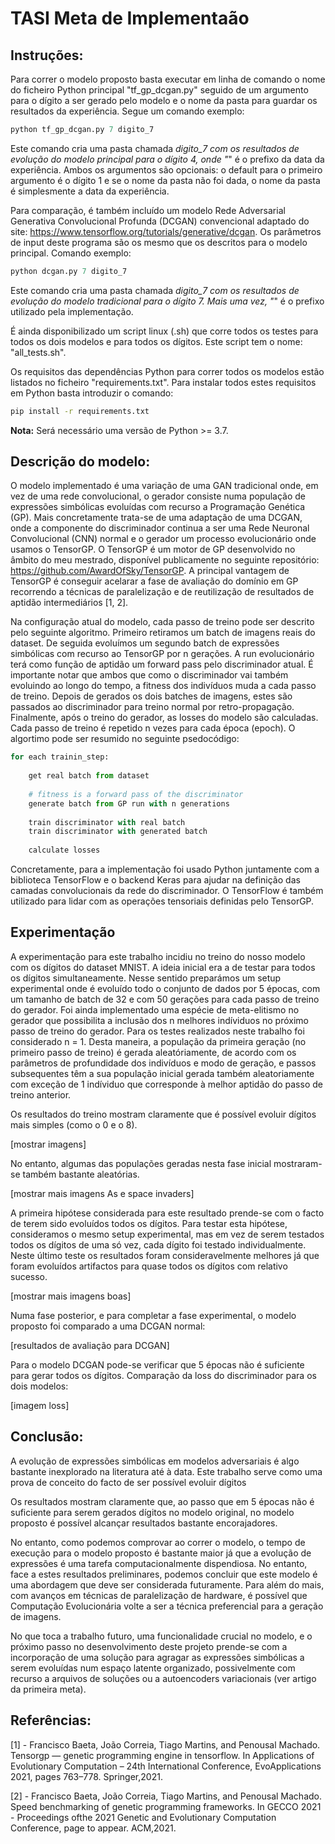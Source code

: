 # TASI Meta de Implementaão
 
## Instruções:

Para correr o modelo proposto basta executar em linha de comando o nome do ficheiro Python principal "tf_gp_dcgan.py" seguido de um argumento para o dígito
a ser gerado pelo modelo e o nome da pasta para guardar os resultados da experiência.
Segue um comando exemplo:

```python
python tf_gp_dcgan.py 7 digito_7
```

Este comando cria uma pasta chamada *digito_7 com os resultados de evolução do modelo principal para o dígito 4, onde "*" é o prefixo da data da experiência. 
Ambos os argumentos são opcionais: o default para o primeiro argumento é o dígito 1 e se o nome da pasta não foi dada, o nome da pasta é simplesmente a data da experiência.

Para comparação, é também incluído um modelo Rede Adversarial Generativa Convolucional Profunda (DCGAN) convencional adaptado do site: https://www.tensorflow.org/tutorials/generative/dcgan.
Os parâmetros de input deste programa são os mesmo que os descritos para o modelo principal.
Comando exemplo:


```python
python dcgan.py 7 digito_7
```

Este comando cria uma pasta chamada *digito_7 com os resultados de evolução do modelo tradicional para o dígito 7.
Mais uma vez, "*" é o prefixo utilizado pela implementação.

É ainda disponibilizado um script linux (.sh) que corre todos os testes para todos os dois modelos e para todos os dígitos.
Este script tem o nome: "all_tests.sh".

Os requisitos das dependências Python para correr todos os modelos estão listados no ficheiro "requirements.txt".
Para instalar todos estes requisitos em Python basta introduzir o comando:

```bash
pip install -r requirements.txt
```

**Nota:** Será necessário uma versão de Python >= 3.7.


## Descrição do modelo:


O modelo implementado é uma variação de uma GAN tradicional onde, em vez de uma rede convolucional, o gerador consiste numa população de expressões simbólicas evoluídas com recurso a Programação Genética (GP).
Mais concretamente trata-se de uma adaptação de uma DCGAN, onde a componente do discriminador continua a ser uma Rede Neuronal Convolucional (CNN) normal e o gerador um processo evolucionário onde usamos o TensorGP.
O TensorGP é um motor de GP desenvolvido no âmbito do meu mestrado, disponível publicamente no seguinte repositório: https://github.com/AwardOfSky/TensorGP.
A principal vantagem de TensorGP é conseguir acelarar a fase de avaliação do domínio em GP recorrendo a técnicas de paralelização e de reutilização de resultados de aptidão intermediários [1, 2].

Na configuração atual do modelo, cada passo de treino pode ser descrito pelo seguinte algoritmo.
Primeiro retiramos um batch de imagens reais do dataset. De seguida evoluímos um segundo batch de expressões simbólicas com recurso ao TensorGP por n gerações.
A run evolucionário terá como função de aptidão um forward pass pelo discriminador atual. É importante notar que ambos que como o discriminador vai também evoluindo ao longo do tempo,
a fitness dos indivíduos muda a cada passo de treino.
Depois de gerados os dois batches de imagens, estes são passados ao discriminador para treino normal por retro-propagação.
Finalmente, após o treino do gerador, as losses do modelo são calculadas.
Cada passo de treino é repetido n vezes para cada época (epoch).
O algortimo pode ser resumido no seguinte psedocódigo:


```python
for each trainin_step:
	
	get real batch from dataset
	
	# fitness is a forward pass of the discriminator
	generate batch from GP run with n generations
	
	train discriminator with real batch
	train discriminator with generated batch
	
	calculate losses
```


Concretamente, para a implementação foi usado Python juntamente com a biblioteca TensorFlow e o backend Keras para ajudar na definição das camadas convolucionais da rede do discriminador.
O TensorFlow é também utilizado para lidar com as operações tensoriais definidas pelo TensorGP.


## Experimentação

A experimentação para este trabalho incidiu no treino do nosso modelo com os dígitos do dataset MNIST.
A ideia inicial era a de testar para todos os dígitos simultaneamente. Nesse sentido preparámos um setup experimental onde é evoluído todo o conjunto de dados por 5 épocas,
com um tamanho de batch de 32 e com 50 gerações para cada passo de treino do gerador.
Foi ainda implementado uma espécie de meta-elitismo no gerador que possibilita a inclusão dos n melhores indíviduos no próximo passo de treino do gerador.
Para os testes realizados neste trabalho foi considerado n = 1.
Desta maneira, a população da primeira geração (no primeiro passo de treino) é gerada aleatóriamente, de acordo com os parâmetros de profundidade dos indivíduos e modo de geração, e passos subsequentes têm a sua
população inicial gerada também aleatoriamente com exceção de 1 indíviduo que corresponde à melhor aptidão do passo de treino anterior.


Os resultados do treino mostram claramente que é possível evoluir dígitos mais simples (como o 0 e o 8).

[mostrar imagens]

No entanto, algumas das populações geradas nesta fase inicial mostraram-se também bastante aleatórias.

[mostrar mais imagens As e space invaders]

A primeira hipótese considerada para este resultado prende-se com o facto de terem sido evoluídos todos os dígitos.
Para testar esta hipótese, consideramos o mesmo setup experimental, mas em vez de serem testados todos os dígitos de uma só vez, cada dígito foi testado individualmente.
Neste último teste os resultados foram consideravelmente melhores já que foram evoluídos artifactos para quase todos os dígitos com relativo sucesso.

[mostrar mais imagens boas]

Numa fase posterior, e para completar a fase experimental, o modelo proposto foi comparado a uma DCGAN normal:

[resultados de avaliação para DCGAN]

Para o modelo DCGAN pode-se verificar que 5 épocas não é suficiente para gerar todos os dígitos.
Comparação da loss do discriminador para os dois modelos:

[imagem loss]


## Conclusão:

A evolução de expressões simbólicas em modelos adversariais é algo bastante inexplorado na literatura até à data.
Este trabalho serve como uma prova de conceito do facto de ser possível evoluir dígitos 

Os resultados mostram claramente que, ao passo que em 5 épocas não é suficiente para serem gerados dígitos no modelo original,
no modelo proposto é possível alcançar resultados bastante encorajadores.

No entanto, como podemos comprovar ao correr o modelo, o tempo de execução para o modelo proposto é bastante maior já que a evolução de expressões é uma tarefa computacionalmente dispendiosa.
No entanto, face a estes resultados preliminares, podemos concluir que este modelo é uma abordagem que deve ser considerada futuramente.
Para além do mais, com avanços em técnicas de paralelização de hardware, é possível que Computação Evolucionária volte a ser a técnica preferencial para a geração de imagens.

No que toca a trabalho futuro, uma funcionalidade crucial no modelo, e o próximo passo no desenvolvimento deste projeto prende-se com a incorporação de uma solução para agragar as expressões simbólicas a serem evoluídas num espaço latente organizado, possivelmente
com recurso a arquivos de soluções ou a autoencoders variacionais (ver artigo da primeira meta).


## Referências:

[1] - Francisco Baeta, João Correia, Tiago Martins, and Penousal Machado. Tensorgp —
genetic programming engine in tensorflow. In Applications of Evolutionary Computation – 24th International Conference, EvoApplications 2021, pages 763–778.
Springer,2021.

[2] - Francisco Baeta, João Correia, Tiago Martins, and Penousal Machado. Speed benchmarking of genetic programming frameworks. In GECCO 2021 - Proceedings ofthe
2021 Genetic and Evolutionary Computation Conference, page to appear. ACM,2021.
